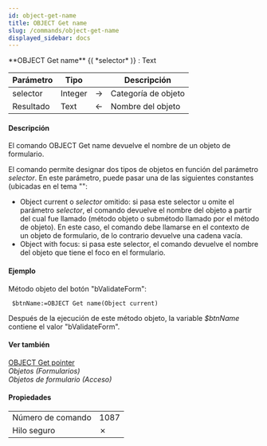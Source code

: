 ```yaml
---
id: object-get-name
title: OBJECT Get name
slug: /commands/object-get-name
displayed_sidebar: docs
---
```


<!--REF #_command_.OBJECT Get name.Syntax-->**OBJECT Get name** {( *selector* )} : Text<!-- END REF-->
<!--REF #_command_.OBJECT Get name.Params-->
| Parámetro | Tipo |  | Descripción |
| --- | --- | --- | --- |
| selector | Integer | &#8594;  | Categoría de objeto |
| Resultado | Text | &#8592; | Nombre del objeto |

<!-- END REF-->

#### Descripción 

<!--REF #_command_.OBJECT Get name.Summary-->El comando OBJECT Get name devuelve el nombre de un objeto de formulario.<!-- END REF--> 

El comando permite designar dos tipos de objetos en función del parámetro *selector*. En este parámetro, puede pasar una de las siguientes constantes (ubicadas en el tema "":

* Object current o *selector* omitido: si pasa este selector u omite el parámetro *selector*, el comando devuelve el nombre del objeto a partir del cual fue llamado (método objeto o submétodo llamado por el método de objeto). En este caso, el comando debe llamarse en el contexto de un objeto de formulario, de lo contrario devuelve una cadena vacía.
* Object with focus: si pasa este selector, el comando devuelve el nombre del objeto que tiene el foco en el formulario.

#### Ejemplo 

Método objeto del botón "bValidateForm":

```4d
 $btnName:=OBJECT Get name(Object current)
```

Después de la ejecución de este método objeto, la variable *$btnName* contiene el valor "bValidateForm".

#### Ver también 

[OBJECT Get pointer](object-get-pointer.md)  
*Objetos (Formularios)*  
*Objetos de formulario (Acceso)*  

#### Propiedades

|  |  |
| --- | --- |
| Número de comando | 1087 |
| Hilo seguro | &cross; |


